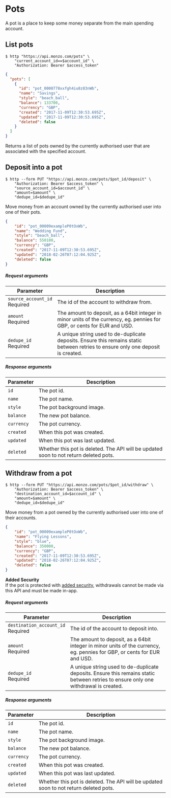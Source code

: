 # Pots

A pot is a place to keep some money separate from the main spending account.

## List pots

```shell
$ http "https://api.monzo.com/pots" \
    "current_account_id==$account_id" \
    "Authorization: Bearer $access_token"
```

```json
{
  "pots": [
    {
      "id": "pot_0000778xxfgh4iu8z83nWb",
      "name": "Savings",
      "style": "beach_ball",
      "balance": 133700,
      "currency": "GBP",
      "created": "2017-11-09T12:30:53.695Z",
      "updated": "2017-11-09T12:30:53.695Z",
      "deleted": false
    }
  ]
}
```

Returns a list of pots owned by the currently authorised user that are associated with the specified account.

## Deposit into a pot


```shell
$ http --form PUT "https://api.monzo.com/pots/$pot_id/deposit" \
    "Authorization: Bearer $access_token" \
    "source_account_id=$account_id" \
    "amount=$amount" \
    "dedupe_id=$dedupe_id"
```
Move money from an account owned by the currently authorised user into one of their pots.

```json
{
    "id": "pot_00009exampleP0tOxWb",
    "name": "Wedding Fund",
    "style": "beach_ball",
    "balance": 550100,
    "currency": "GBP",
    "created": "2017-11-09T12:30:53.695Z",
    "updated": "2018-02-26T07:12:04.925Z",
    "deleted": false
}
```


##### Request arguments

<span class="hide">Parameter</span> | <span class="hide">Description</span>
------------------------------------|--------------------------------------
`source_account_id`<br><span class="label notice">Required</span>|The id of the account to withdraw from.
`amount`<br><span class="label notice">Required</span>|The amount to deposit, as a 64bit integer in minor units of the currency, eg. pennies for GBP, or cents for EUR and USD.
`dedupe_id`<br><span class="label notice">Required</span>|A unique string used to de-duplicate deposits. Ensure this remains static between retries to ensure only one deposit is created.

##### Response arguments

<span class="hide">Parameter</span> | <span class="hide">Description</span>
------------------------------------|--------------------------------------
`id`|The pot id.
`name`|The pot name.
`style`|The pot background image.
`balance`|The new pot balance.
`currency`|The pot currency.
`created`|When this pot was created.
`updated`|When this pot was last updated.
`deleted`|Whether this pot is deleted. The API will be updated soon to not return deleted pots.

## Withdraw from a pot


```shell
$ http --form PUT "https://api.monzo.com/pots/$pot_id/withdraw" \
    "Authorization: Bearer $access_token" \
    "destination_account_id=$account_id" \
    "amount=$amount" \
    "dedupe_id=$dedupe_id"
```
Move money from a pot owned by the currently authorised user into one of their accounts.

```json
{
    "id": "pot_00009exampleP0tOxWb",
    "name": "Flying Lessons",
    "style": "blue",
    "balance": 350000,
    "currency": "GBP",
    "created": "2017-11-09T12:30:53.695Z",
    "updated": "2018-02-26T07:12:04.925Z",
    "deleted": false
}
```

<aside class="warning">
<strong>Added Security</strong><br/>
If the pot is protected with <a href="https://monzo.com/blog/introducing-our-industry-first-security-tools">added security</a>, withdrawals cannot be made via this API and must be made in-app.
</aside>

##### Request arguments

<span class="hide">Parameter</span> | <span class="hide">Description</span>
------------------------------------|--------------------------------------
`destination_account_id`<br><span class="label notice">Required</span>|The id of the account to deposit into.
`amount`<br><span class="label notice">Required</span>|The amount to deposit, as a 64bit integer in minor units of the currency, eg. pennies for GBP, or cents for EUR and USD.
`dedupe_id`<br><span class="label notice">Required</span>|A unique string used to de-duplicate deposits. Ensure this remains static between retries to ensure only one withdrawal is created.

##### Response arguments

<span class="hide">Parameter</span> | <span class="hide">Description</span>
------------------------------------|--------------------------------------
`id`|The pot id.
`name`|The pot name.
`style`|The pot background image.
`balance`|The new pot balance.
`currency`|The pot currency.
`created`|When this pot was created.
`updated`|When this pot was last updated.
`deleted`|Whether this pot is deleted. The API will be updated soon to not return deleted pots.
